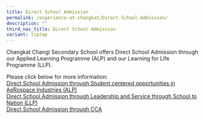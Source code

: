 ```yaml
---
title: Direct School Admission
permalink: /experience-at-changkat/Direct-School-Admission/
description: ""
third_nav_title: Direct School Admission
variant: tiptap
---
```

<p>Changkat Changi Secondary School offers Direct School Admission through
our Applied Learning Programme (ALP) and our Learning for Life Programme
(LLP).</p>
<p>Please&nbsp;click below for more information:
<br><a href="/experience-at-changkat/Direct-School-Admission/ALP" rel="noopener noreferrer nofollow" target="_blank">Direct School Admission through Student centered opportunities in AeRospace Industries (ALP)</a>
<br><a href="/experience-at-changkat/Direct-School-Admission/LLP" rel="noopener noreferrer nofollow" target="_blank">Direct School Admission through&nbsp;Leadership and Service through School to Nation (LLP)</a>
<br><a href="/experience-at-changkat/Direct-School-Admission/direct-school-admission-through-cca" rel="noopener noreferrer nofollow" target="_blank">Direct School Admission through CCA</a>
</p>